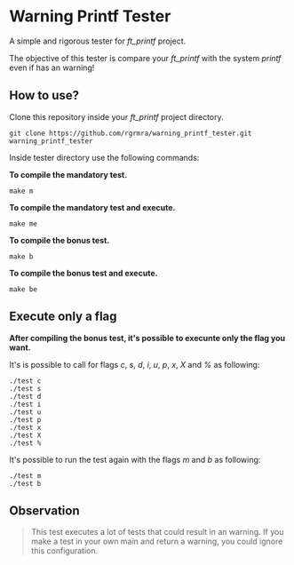# Warning Printf Tester

A simple and rigorous tester for _ft_printf_ project.

The objective of this tester is compare your _ft_printf_ with the system _printf_ even if has an warning!

## How to use?

Clone this repository inside your _ft_printf_ project directory.

```shell
git clone https://github.com/rgrmra/warning_printf_tester.git warning_printf_tester
```

Inside tester directory use the following commands:

**To compile the mandatory test.**
```shell
make m
```

**To compile the mandatory test and execute.**
```shell
make me
```

**To compile the bonus test.**
```shell
make b
```

**To compile the bonus test and execute.**
```shell
make be
```

## Execute only a flag
**After compiling the bonus test, it's possible to execunte only the flag you want.**

It's is possible to call for flags _c_, _s_, _d_, _i_, _u_, _p_, _x_, _X_ and _%_ as following:

```shell
./test c
./test s
./test d
./test i
./test u
./test p
./test x
./test X
./test %
```

It's possible to run the test again with the flags _m_ and _b_ as following:

```shell
./test m
./test b
```

## Observation

> This test executes a lot of tests that could result in an warning. If you make a test in your own main and return a warning, you could ignore this configuration.
